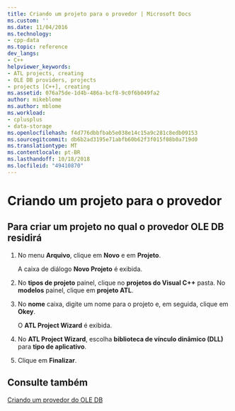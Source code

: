 ```yaml
---
title: Criando um projeto para o provedor | Microsoft Docs
ms.custom: ''
ms.date: 11/04/2016
ms.technology:
- cpp-data
ms.topic: reference
dev_langs:
- C++
helpviewer_keywords:
- ATL projects, creating
- OLE DB providers, projects
- projects [C++], creating
ms.assetid: 076a75de-1d4b-486a-bcf8-9c0f6b049fa2
author: mikeblome
ms.author: mblome
ms.workload:
- cplusplus
- data-storage
ms.openlocfilehash: f4d776dbbfbab5e038e14c15a9c281c8edb09153
ms.sourcegitcommit: db6b2ad3195e71abfb60b62f3f015f08b0a719d0
ms.translationtype: MT
ms.contentlocale: pt-BR
ms.lasthandoff: 10/18/2018
ms.locfileid: "49410870"
---
```

# <a name="creating-a-project-for-the-provider"></a>Criando um projeto para o provedor

## <a name="to-create-a-project-in-which-the-ole-db-provider-will-reside"></a>Para criar um projeto no qual o provedor OLE DB residirá  
  
1. No menu **Arquivo**, clique em **Novo** e em **Projeto**.  
  
     A caixa de diálogo **Novo Projeto** é exibida.  
  
1. No **tipos de projeto** painel, clique no **projetos do Visual C++** pasta. No **modelos** painel, clique em **projeto ATL**.  
  
1. No **nome** caixa, digite um nome para o projeto e, em seguida, clique em **Okey**.  
  
     O **ATL Project Wizard** é exibida.  
  
1. No **ATL Project Wizard**, escolha **biblioteca de vínculo dinâmico (DLL)** para **tipo de aplicativo**.  
  
1. Clique em **Finalizar**.  
  
## <a name="see-also"></a>Consulte também  

[Criando um provedor do OLE DB](../../data/oledb/creating-an-ole-db-provider.md)